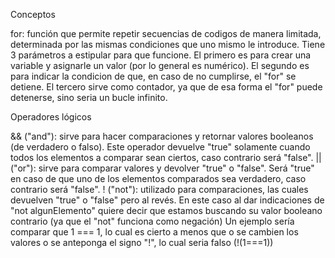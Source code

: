 Conceptos

for: función que permite repetir secuencias de codigos de manera limitada, determinada por las mismas condiciones que uno mismo le
    introduce. Tiene 3 parámetros a estipular para que funcione. El primero es para crear una variable y asignarle un valor (por lo general es numérico). El segundo es para indicar la condicion de que, en caso de no cumplirse, el "for" se detiene. El tercero sirve como contador, ya que de esa forma el "for" puede detenerse, sino seria un bucle infinito.

Operadores lógicos

&& ("and"): sirve para hacer comparaciones y retornar valores booleanos (de verdadero o falso). Este operador devuelve "true"
    solamente cuando todos los elementos a comparar sean ciertos, caso contrario será "false".
|| ("or"): sirve para comparar valores y devolver "true" o "false". Será "true" en caso de que uno de los elementos comparados 
    sea verdadero, caso contrario será "false".
! ("not"): utilizado para comparaciones, las cuales devuelven "true" o "false" pero al revés. En este caso al dar indicaciones 
    de "not algunElemento" quiere decir que estamos buscando su valor booleano contrario (ya que el "not" funciona como negación)
    Un ejemplo sería comparar que 1 === 1, lo cual es cierto a menos que o se cambien los valores o se anteponga el signo "!",
    lo cual seria falso (!(1===1))